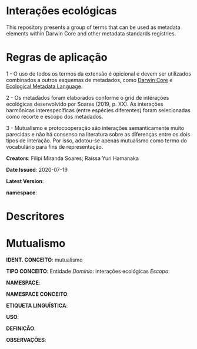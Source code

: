 # Interações ecológicas
This repository presents a group of terms that can be used as metadata elements within Darwin Core and other metadata standards registries.

# Regras de aplicação
1 - O uso de todos os termos da extensão é opicional e devem ser utilizados combinados a outros esquemas de metadados, como <a href="https://dwc.tdwg.org">Darwin Core</a> e <a href="https://eml.ecoinformatics.org">Ecological Metadata Language</a>.

2 - Os metadados foram elaborados conforme o grid de interações ecológicas desenvolvido por Soares (2019, p. XX). As interações harmônicas interespecíficas (entre espécies diferentes) foram selecionadas como recorte e escopo dos metadados.

3 - Mutualismo e protocooperação são interações semanticamente muito parecidas e não há consenso na literatura sobre as diferenças entre os dois tipos de interação. Por isso, adotou-se apenas mutualismo como termo do vocabulário para fins de representação. 

<b>Creators</b>: Filipi Miranda Soares; Raíssa Yuri Hamanaka

<b>Date Issued</b>: 2020-07-19

<b>Latest Version</b>: 

<b>namespace</b>:

# Descritores

# Mutualismo
<b>IDENT. CONCEITO</b>: mutualismo

<b>TIPO CONCEITO</b>: Entidade
<i>Domínio</i>: interações ecológicas
<i>Escopo</i>:

<b>NAMESPACE</b>:

<b>NAMESPACE CONCEITO</b>:

<b>ETIQUETA LINGUÍSTICA</b>:

<b>USO</b>:

<b>DEFINIÇÃO</b>:

<b>OBSERVAÇÕES</b>:
